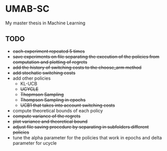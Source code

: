 # UMAB-SC
My master thesis in Machine Learning

## TODO
- ~~each experiment repeated 5 times~~
- ~~save experiments on file separating the execution of the policies from computation and plotting of regrets~~
- ~~add the history of switching costs to the choose_arm method~~
- ~~add stochatic switching costs~~
- add other policies
  - KL-UCB
  - ~~UCYCLE~~
  - ~~Thopmson Sampling~~
  - ~~Thompson Sampling in epochs~~
  - ~~UCB1 that takes into account switching costs~~
- compute theoretical bounds of each policy
- ~~compute variance of the regrets~~
- ~~plot variance and theoretical bound~~
- ~~adjust file saving procedure by separating in subfolders different policies~~
- tune the alpha parameter for the policies that work in epochs and delta parameter for ucycle
